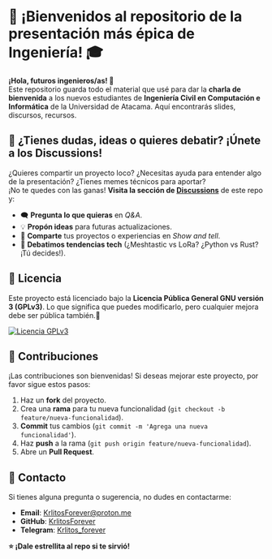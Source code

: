 # 🚀 ¡Bienvenidos al repositorio de la presentación más épica de Ingeniería! 🎓

**¡Hola, futuros ingenieros/as! 👋**  
Este repositorio guarda todo el material que usé para dar la **charla de bienvenida** a los nuevos estudiantes de **Ingeniería Civil en Computación e Informática** de la Universidad de Atacama. Aquí encontrarás slides, discursos, recursos.

## 💬 **¿Tienes dudas, ideas o quieres debatir? ¡Únete a los Discussions!**  

¿Quieres compartir un proyecto loco? ¿Necesitas ayuda para entender algo de la presentación? ¿Tienes memes técnicos para aportar?  
¡No te quedes con las ganas! **Visita la sección de [Discussions](https://github.com/KrlitosForever/Bienvenida-cohorte-2025-UDA/discussions)** de este repo y:  

- 🗨️ **Pregunta lo que quieras** en *Q&A*.  
- 💡 **Propón ideas** para futuras actualizaciones.  
- 🎉 **Comparte** tus proyectos o experiencias en *Show and tell*.  
- 🚀 **Debatimos tendencias tech** (¿Meshtastic vs LoRa? ¿Python vs Rust? ¡Tú decides!).  

## 📝 Licencia

Este proyecto está licenciado bajo la **Licencia Pública General GNU versión 3 (GPLv3)**. Lo que significa que puedes modificarlo, pero cualquier mejora debe ser pública también.📄

[![Licencia GPLv3](https://img.shields.io/badge/License-GPLv3-blue.svg)](https://www.gnu.org/licenses/gpl-3.0)

## 🤝 Contribuciones

¡Las contribuciones son bienvenidas! Si deseas mejorar este proyecto, por favor sigue estos pasos:

1. Haz un **fork** del proyecto.
2. Crea una **rama** para tu nueva funcionalidad (`git checkout -b feature/nueva-funcionalidad`).
3. **Commit** tus cambios (`git commit -m 'Agrega una nueva funcionalidad'`).
4. Haz **push** a la rama (`git push origin feature/nueva-funcionalidad`).
5. Abre un **Pull Request**.

## 📧 Contacto

Si tienes alguna pregunta o sugerencia, no dudes en contactarme:

- **Email**: [KrlitosForever@proton.me](mailto:KrlitosForever@proton.me)
- **GitHub**: [KrlitosForever](https://github.com/KrlitosForever)
- **Telegram**: [Krlitos_forever](https://t.me/Krlitos_Forever)

**⭐️ ¡Dale estrellita al repo si te sirvió!**  